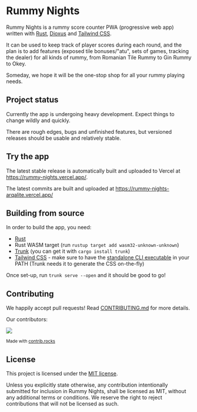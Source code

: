 # Rummy Nights
Rummy Nights is a rummy score counter PWA (progressive web app) written with [Rust], [Dioxus] and [Tailwind CSS].

[Rust]: https://www.rust-lang.org/
[Dioxus]: https://dioxuslabs.com/
[Tailwind CSS]: https://tailwindcss.com/

It can be used to keep track of player scores during each round, and the plan is to add features (exposed tile bonuses/"atu", sets of games, tracking the dealer) for all kinds of rummy, from Romanian Tile Rummy to Gin Rummy to Okey. 

Someday, we hope it will be the one-stop shop for all your rummy playing needs.

## Project status
Currently the app is undergoing heavy development. Expect things to change wildly and quickly.

There are rough edges, bugs and unfinished features, but versioned releases should be usable and relatively stable.

## Try the app
The latest stable release is automatically built and uploaded to Vercel at https://rummy-nights.vercel.app/.

The latest commits are built and uploaded at https://rummy-nights-arqalite.vercel.app/

## Building from source
In order to build the app, you need:
- [Rust](https://www.rust-lang.org/)
- Rust WASM target (run `rustup target add wasm32-unknown-unknown`)
- [Trunk](https://trunkrs.dev/) (you can get it with `cargo install trunk`)
- [Tailwind CSS](https://tailwindcss.com/) - make sure to have the [standalone CLI executable](https://tailwindcss.com/blog/standalone-cli) in your PATH (Trunk needs it to generate the CSS on-the-fly)

Once set-up, run `trunk serve --open` and it should be good to go!

## Contributing
We happily accept pull requests!
Read [CONTRIBUTING.md](./CONTRIBUTING.md) for more details.

Our contributors:

<a href="https://github.com/arqalite/rummy-nights/graphs/contributors">
  <img src="https://contrib.rocks/image?repo=arqalite/rummy-nights" />
</a>

<sub>Made with [contrib.rocks](https://contrib.rocks)</sub>

## License
This project is licensed under the [MIT license](https://github.com/arqalite/rummy-nights/blob/main/LICENSE).

Unless you explicitly state otherwise, any contribution intentionally submitted
for inclusion in Rummy Nights, shall be licensed as MIT, without any additional
terms or conditions. We reserve the right to reject contributions that will not be licensed as such.
